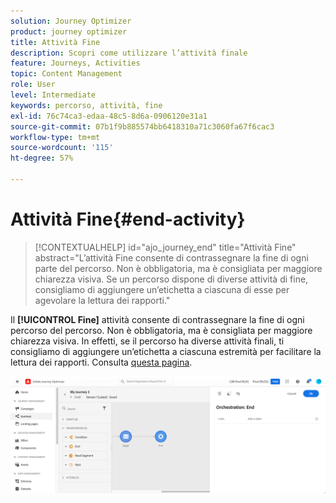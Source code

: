 ```yaml
---
solution: Journey Optimizer
product: journey optimizer
title: Attività Fine
description: Scopri come utilizzare l’attività finale
feature: Journeys, Activities
topic: Content Management
role: User
level: Intermediate
keywords: percorso, attività, fine
exl-id: 76c74ca3-edaa-48c5-8d6a-0906120e31a1
source-git-commit: 07b1f9b885574bb6418310a71c3060fa67f6cac3
workflow-type: tm+mt
source-wordcount: '115'
ht-degree: 57%

---
```


# Attività Fine{#end-activity}

>[!CONTEXTUALHELP]
>id="ajo_journey_end"
>title="Attività Fine"
>abstract="L’attività Fine consente di contrassegnare la fine di ogni parte del percorso. Non è obbligatoria, ma è consigliata per maggiore chiarezza visiva. Se un percorso dispone di diverse attività di fine, consigliamo di aggiungere un’etichetta a ciascuna di esse per agevolare la lettura dei rapporti."

Il **[!UICONTROL Fine]** attività consente di contrassegnare la fine di ogni percorso del percorso. Non è obbligatoria, ma è consigliata per maggiore chiarezza visiva. In effetti, se il percorso ha diverse attività finali, ti consigliamo di aggiungere un’etichetta a ciascuna estremità per facilitare la lettura dei rapporti. Consulta [questa pagina](../reports/live-report.md).

![](assets/journey54.png)

